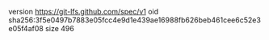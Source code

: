version https://git-lfs.github.com/spec/v1
oid sha256:3f5e0497b7883e05fcc4e9d1e439ae16988fb626beb461cee6c52e3e05f4af08
size 496
